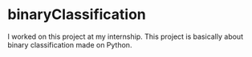 # binaryClassification
I worked on this project at my internship.  This project is basically about binary classification made on Python.
